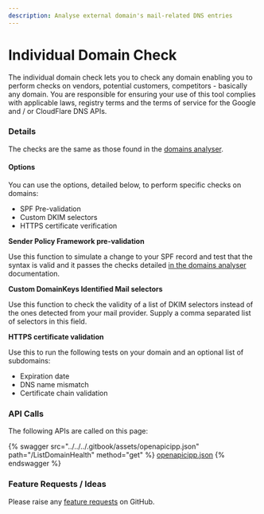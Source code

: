 ```yaml
---
description: Analyse external domain's mail-related DNS entries
---
```


# Individual Domain Check

The individual domain check lets you to check any domain enabling you to perform checks on vendors, potential customers, competitors - basically any domain. You are responsible for ensuring your use of this tool complies with applicable laws, registry terms and the terms of service for the Google and / or CloudFlare DNS APIs.

### Details

The checks are the same as those found in the [domains analyser](../../../usingcipp/tenantadministration/domainsanalyser/#interpreting-results).

#### Options

You can use the options, detailed below, to perform specific checks on domains:

* SPF Pre-validation
* Custom DKIM selectors
* HTTPS certificate verification

**Sender Policy Framework pre-validation**

Use this function to simulate a change to your SPF record and test that the syntax is valid and it passes the checks detailed [in the domains analyser](../../../usingcipp/tenantadministration/domainsanalyser/#sender-policy-framework-pass-test) documentation.

**Custom DomainKeys Identified Mail selectors**

Use this function to check the validity of a list of DKIM selectors instead of the ones detected from your mail provider. Supply a comma separated list of selectors in this field.

**HTTPS certificate validation**

Use this to run the following tests on your domain and an optional list of subdomains:

* Expiration date
* DNS name mismatch
* Certificate chain validation

### API Calls

The following APIs are called on this page:



{% swagger src="../../../.gitbook/assets/openapicipp.json" path="/ListDomainHealth" method="get" %}
[openapicipp.json](../../../.gitbook/assets/openapicipp.json)
{% endswagger %}

### Feature Requests / Ideas

Please raise any [feature requests](https://github.com/KelvinTegelaar/CIPP/issues/new?assignees=&labels=enhancement%2Cno-priority&projects=&template=feature.yml&title=%5BFeature+Request%5D%3A+) on GitHub.

